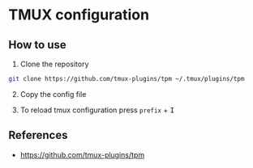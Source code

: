 # TMUX configuration

## How to use

1. Clone the repository
```sh
git clone https://github.com/tmux-plugins/tpm ~/.tmux/plugins/tpm
```

2. Copy the config file

3. To reload tmux configuration press `prefix` + <kbd>I</kbd>

## References
- https://github.com/tmux-plugins/tpm
